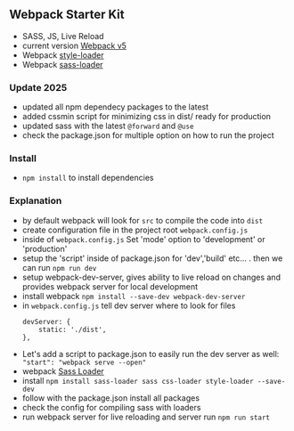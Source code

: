 ## Webpack Starter Kit

- SASS, JS, Live Reload
- current version [Webpack v5](https://webpack.js.org/concepts/)
- Webpack [style-loader](https://webpack.js.org/loaders/style-loader/#recommend)
- Webpack [sass-loader](https://webpack.js.org/loaders/sass-loader/)


### Update 2025
- updated all npm dependecy packages to the latest
- added cssmin script for minimizing css in dist/ ready for production
- updated sass with the latest `@forward` and `@use`
- check the package.json for multiple option on how to run the project


### Install

- `npm install` to install dependencies

### Explanation
- by default webpack will look for `src` to compile the code into `dist`
- create configuration file in the project root `webpack.config.js`
- inside of `webpack.config.js` Set 'mode' option to 'development' or 'production'
- setup the 'script' inside of package.json for 'dev','build' etc... . then we can run `npm run dev`
- setup webpack-dev-server, gives ability to live reload on changes and provides webpack server for local development
- install webpack `npm install --save-dev webpack-dev-server`
- in `webpack.config.js` tell dev server where to look for files 
    ``` Example: tell webpack server to serve files from dist director on localhost:8080
    devServer: {
        static: './dist',
    },  
    ```
- Let's add a script to package.json to easily run the dev server as well:
    ``` "start": "webpack serve --open"```
- webpack [Sass Loader](https://webpack.js.org/loaders/sass-loader/)
- install `npm install sass-loader sass css-loader style-loader --save-dev`
- follow with the package.json install all packages
- check the config for compiling sass with loaders
- run webpack server for live reloading and server run `npm run start`
